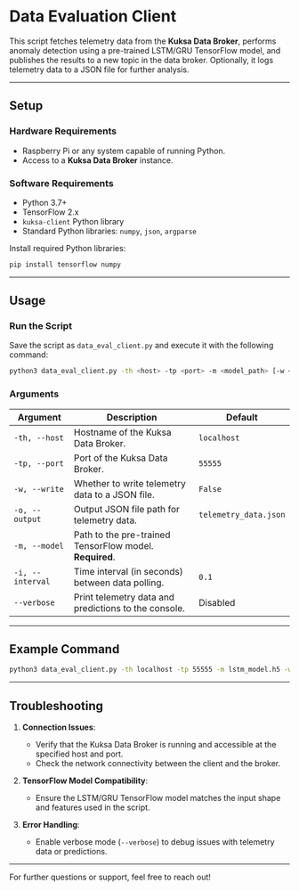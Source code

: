 # **Data Evaluation Client**

This script fetches telemetry data from the **Kuksa Data Broker**, performs anomaly detection using a pre-trained LSTM/GRU TensorFlow model, and publishes the results to a new topic in the data broker. Optionally, it logs telemetry data to a JSON file for further analysis.

---

## **Setup**

### **Hardware Requirements**

- Raspberry Pi or any system capable of running Python.
- Access to a **Kuksa Data Broker** instance.

### **Software Requirements**

- Python 3.7+
- TensorFlow 2.x
- `kuksa-client` Python library
- Standard Python libraries: `numpy`, `json`, `argparse`

Install required Python libraries:

```bash
pip install tensorflow numpy
```

---

## **Usage**

### **Run the Script**

Save the script as `data_eval_client.py` and execute it with the following command:

```bash
python3 data_eval_client.py -th <host> -tp <port> -m <model_path> [-w <write_to_file>] [-o <output_file>] [-i <interval>] [--verbose]
```

### **Arguments**

| **Argument**     | **Description**                                         | **Default**           |
| ---------------- | ------------------------------------------------------- | --------------------- |
| `-th, --host`    | Hostname of the Kuksa Data Broker.                      | `localhost`           |
| `-tp, --port`    | Port of the Kuksa Data Broker.                          | `55555`               |
| `-w, --write`    | Whether to write telemetry data to a JSON file.         | `False`               |
| `-o, --output`   | Output JSON file path for telemetry data.               | `telemetry_data.json` |
| `-m, --model`    | Path to the pre-trained TensorFlow model. **Required**. |                       |
| `-i, --interval` | Time interval (in seconds) between data polling.        | `0.1`                 |
| `--verbose`      | Print telemetry data and predictions to the console.    | Disabled              |

---

## **Example Command**

```bash
python3 data_eval_client.py -th localhost -tp 55555 -m lstm_model.h5 -w True -o telemetry.json -i 0.5 --verbose
```

---

## **Troubleshooting**

1. **Connection Issues**:

   - Verify that the Kuksa Data Broker is running and accessible at the specified host and port.
   - Check the network connectivity between the client and the broker.

2. **TensorFlow Model Compatibility**:

   - Ensure the LSTM/GRU TensorFlow model matches the input shape and features used in the script.

3. **Error Handling**:
   - Enable verbose mode (`--verbose`) to debug issues with telemetry data or predictions.

---

For further questions or support, feel free to reach out!
